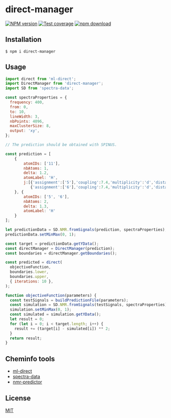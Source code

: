# direct-manager

[![NPM version][npm-image]][npm-url]
[![Test coverage][codecov-image]][codecov-url]
[![npm download][download-image]][download-url]

## Installation

`$ npm i direct-manager`

## Usage

```js
import direct from 'ml-direct';
import DirectManager from 'direct-manager';
import SD from 'spectra-data';

const spectraProperties = {
  frequency: 400,
  from: 0,
  to: 10,
  lineWidth: 3,
  nbPoints: 4096,
  maxClusterSize: 8,
  output: 'xy',
};

// The prediction should be obtained with SPINUS.

const prediction = [
    {
        atomIDs: ['11'],
        nbAtoms: 1,
        delta: 1.2,
        atomLabel: 'H',
        j:[{'assignment':['5'],'coupling':7.4,'multiplicity':'d','distance':3}, 
           {'assignment':['6'],'coupling':7.4,'multiplicity':'d','distance':3}]
    }, {
        atomIDs: ['5', '6'],
        nbAtoms: 2,
        delta: 1.3,
        atomLabel: 'H'
    }
];

let predictionData = SD.NMR.fromSignals(prediction, spectraProperties);
predictionData.setMinMax(0, 1);

const target = predictionData.getYData();
const directManager = DirectManager(prediction);
const boundaries = directManager.getBoundaries();

const predicted = direct(
  objectiveFunction,
  boundaries.lower,
  boundaries.upper,
  { iterations: 10 },
);

function objectiveFunction(parameters) {
  const testSignals = buildPredictionFile(parameters);
  const simulation = SD.NMR.fromSignals(testSignals, spectraProperties);
  simulation.setMinMax(0, 1);
  const simulated = simulation.getYData();
  let result = 0;
  for (let i = 0; i < target.length; i++) {
    result += (target[i] - simulated[i]) ** 2;
  }
  return result;
}

```

## Cheminfo tools

* [ml-direct](https://github.com/mljs/direct-optimization)
* [spectra-data](https://github.com/cheminfo-js/spectra/tree/master/packages/spectra-data)
* [nmr-predictor](https://github.com/cheminfo-js/spectra/tree/master/packages/nmr-predictor)

## License

[MIT](./LICENSE)

[npm-image]: https://img.shields.io/npm/v/direct-manager.svg
[npm-url]: https://www.npmjs.com/package/direct-manager
[codecov-image]: https://img.shields.io/codecov/c/github/cheminfo/direct-manager.svg
[codecov-url]: https://codecov.io/gh/josoriom/direct-manager
[download-image]: https://img.shields.io/npm/dm/direct-manager.svg
[download-url]: https://www.npmjs.com/package/direct-manager

